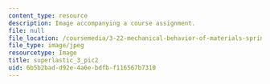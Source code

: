 ```yaml
---
content_type: resource
description: Image accompanying a course assignment.
file: null
file_location: /coursemedia/3-22-mechanical-behavior-of-materials-spring-2008/6b5b2badd92e4a6ebdfbf116567b7310_superlastic_3_pic2.jpg
file_type: image/jpeg
resourcetype: Image
title: superlastic_3_pic2
uid: 6b5b2bad-d92e-4a6e-bdfb-f116567b7310
---
```

